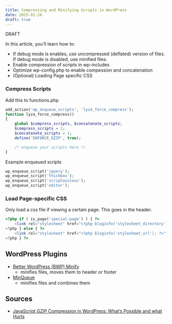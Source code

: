 ```yaml
---
title: Compressing and Minifying Scripts in WordPress
date: 2015-01-26
draft: true
---
```


DRAFT

In this article, you'll learn how to:

- If debug mode is enables, use uncompressed (deflated) version of files. If debug mode is disabled, use minified files.
- Enable compression of scripts in wp-includes
- Optimize wp-config.php to enable compession and concatenation
- (Optional) Loading Page specific CSS <a href="https://wordpress.org/support/topic/different-css-on-one-page"><i class="fa fa-link"></i></a>

### Compress Scripts
Add this to functions.php

```php
add_action('wp_enqueue_scripts', 'lyza_force_compress');
function lyza_force_compress()
{
    global $compress_scripts, $concatenate_scripts;
    $compress_scripts = 1;
    $concatenate_scripts = 1;
    define('ENFORCE_GZIP', true);

    /* enqueue your scripts here */
}
```
    
Example enqueued scripts

```php
wp_enqueue_script('jquery');
wp_enqueue_script('thickbox');
wp_enqueue_script('scriptaculous');
wp_enqueue_script('editor');
```
    
### Load Page-specific CSS
Only load a css file if viewing a certain page. This goes in the header.

```php
<?php if ( is_page('special-page') ) { ?>
    <link rel="stylesheet" href="<?php bloginfo('stylesheet_directory'); ?>/style2.css" type="text/css" media="screen" />
<?php } else { ?>
    <link rel="stylesheet" href="<?php bloginfo('stylesheet_url'); ?>" type="text/css" media="screen" />
<?php } ?>
```    
    
WordPress Plugins
---
- [Better WordPress (BWP) Minify](https://wordpress.org/plugins/bwp-minify/)
	- minifies files, moves them to header or footer
- [MinQueue](https://wordpress.org/plugins/minqueue/)
	- minifies files and combines them

Sources
---
- [JavaScript GZIP Compression in WordPress: What’s Possible and what Hurts](http://blog.cloudfour.com/javascript-gzip-compression-in-wordpress-whats-possible-and-what-hurts/)